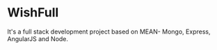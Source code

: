 # WishFull

It's a full stack development project based on MEAN- Mongo, Express, AngularJS and Node.
